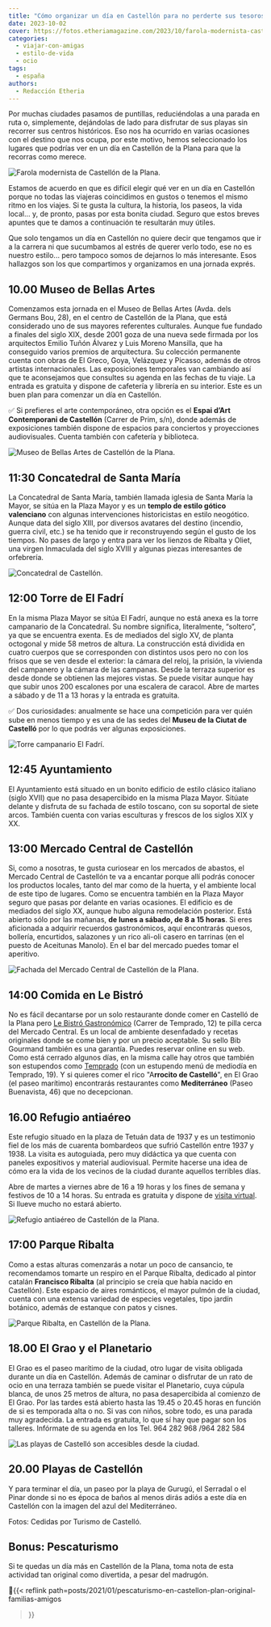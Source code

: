 ```yaml
---
title: "Cómo organizar un día en Castellón para no perderte sus tesoros"
date: 2023-10-02
cover: https://fotos.etheriamagazine.com/2023/10/farola-modernista-castellon.jpg
categories: 
  - viajar-con-amigas
  - estilo-de-vida
  - ocio
tags: 
  - españa
authors: 
  - Redacción Etheria
---
```


Por muchas ciudades pasamos de puntillas, reduciéndolas a una parada en ruta o, 
simplemente, dejándolas de lado para disfrutar de sus playas sin recorrer sus centros 
históricos. Eso nos ha ocurrido en varias ocasiones con el destino que nos ocupa, por 
este motivo, hemos seleccionado los lugares que podrías ver en un día en Castellón de la 
Plana para que la recorras como merece. 

![Farola modernista de Castellón de la Plana.](https://fotos.etheriamagazine.com/2023/10/farola-modernista-castellon.jpg "Farola modernista de Castellón de la Plana.")

Estamos de acuerdo en que es difícil elegir qué ver en un día en Castellón porque no 
todas las viajeras coincidimos en gustos o tenemos el mismo ritmo en los viajes. Si te 
gusta la cultura, la historia, los paseos, la vida local... y, de pronto, pasas por esta 
bonita ciudad. Seguro que estos breves apuntes que te damos a continuación te resultarán 
muy útiles. 

Que solo tengamos un día en Castellón no quiere decir que tengamos que ir a la carrera 
ni que sucumbamos al estrés de querer verlo todo, ese no es nuestro estilo... pero 
tampoco somos de dejarnos lo más interesante. Esos hallazgos son los que compartimos y 
organizamos en una jornada exprés. 

## 10.00 Museo de Bellas Artes

Comenzamos esta jornada en el Museo de Bellas Artes (Avda. dels Germans Bou, 28), en el 
centro de Castellón de la Plana, que está considerado uno de sus mayores referentes 
culturales. Aunque fue fundado a finales del siglo XIX, desde 2001 goza de una nueva 
sede firmada por los arquitectos Emilio Tuñón Álvarez y Luis Moreno Mansilla, que ha 
conseguido varios premios de arquitectura. Su colección permanente cuenta con obras de 
El Greco, Goya, Velázquez y Picasso, además de otros artistas internacionales. Las 
exposiciones temporales van cambiando así que te aconsejamos que consultes su agenda en 
las fechas de tu viaje. La entrada es gratuita y dispone de cafetería y librería en su 
interior. Este es un buen plan para comenzar un día en Castellón. 

✅ Si prefieres el arte contemporáneo, otra opción es el **Espai d’Art Contemporani de 
Castellón** (Carrer de Prim, s/n), donde además de exposiciones también dispone de 
espacios para conciertos y proyecciones audiovisuales. Cuenta también con cafetería y 
biblioteca. 

![Museo de Bellas Artes de Castellón de la Plana.](https://fotos.etheriamagazine.com/2023/10/museo-bellas-artes-castellon.jpg "Museo de Bellas Artes de Castellón de la Plana.")

## 11:30 Concatedral de Santa María

La Concatedral de Santa María, también llamada iglesia de Santa María la Mayor, se sitúa 
en la Plaza Mayor y es un **templo de estilo gótico valenciano** con algunas 
intervenciones historicistas en estilo neogótico. Aunque data del siglo XIII, por 
diversos avatares del destino (incendio, guerra civil, etc.) se ha tenido que ir 
reconstruyendo según el gusto de los tiempos. No pases de largo y entra para ver los 
lienzos de Ribalta y Oliet, una virgen Inmaculada del siglo XVIII y algunas piezas 
interesantes de orfebrería. 

![Concatedral de Castellón.](https://fotos.etheriamagazine.com/2023/10/con-catedral-castellon.jpg "Concatedral de Castellón de la Plana.")

## 12:00 Torre de El Fadrí

En la misma Plaza Mayor se sitúa El Fadrí, aunque no está anexa es la torre campanario 
de la Concatedral. Su nombre significa, literalmente, “soltero”, ya que se encuentra 
exenta. Es de mediados del siglo XV, de planta octogonal y mide 58 metros de altura. La 
construcción está dividida en cuatro cuerpos que se corresponden con distintos usos pero 
no con los frisos que se ven desde el exterior: la cámara del reloj, la prisión, la 
vivienda del campanero y la cámara de las campanas. Desde la terraza superior es desde 
donde se obtienen las mejores vistas. Se puede visitar aunque hay que subir unos 200 
escalones por una escalera de caracol. Abre de martes a sábado y de 11 a 13 horas y la 
entrada es gratuita. 

✅ Dos curiosidades: anualmente se hace una competición para ver quién sube en menos 
tiempo y es una de las sedes del **Museu de la Ciutat de Castelló** por lo que podrás 
ver algunas exposiciones. 

![Torre campanario El Fadrí.](https://fotos.etheriamagazine.com/2023/10/Torre-campanario-fadri.jpg "Torre campanario El Fadrí.")

## 12:45 Ayuntamiento

El Ayuntamiento está situado en un bonito edi­ficio de estilo clásico italiano (siglo 
XVII) que no pasa desapercibido en la misma Plaza Mayor. Sitúate delante y disfruta de 
su fachada de estilo toscano, con su soportal de siete arcos. También cuenta con varias 
esculturas y frescos de los siglos XIX y XX. 

## 13:00 Mercado Central de Castellón

Si, como a nosotras, te gusta curiosear en los mercados de abastos, el Mercado Central 
de Castellón te va a encantar porque allí podrás conocer los productos locales, tanto 
del mar como de la huerta, y el ambiente local de este tipo de lugares. Como se 
encuentra también en la Plaza Mayor seguro que pasas por delante en varias ocasiones. El 
edificio es de mediados del siglo XX, aunque hubo alguna remodelación posterior. Está 
abierto sólo por las mañanas, **de lunes a sábado, de 8 a 15 horas**. Si eres aficionada 
a adquirir recuerdos gastronómicos, aquí encontrarás quesos, bollería, encurtidos, 
salazones y un rico ali-oli casero en tarrinas (en el puesto de Aceitunas Manolo). En el 
bar del mercado puedes tomar el aperitivo. 

![Fachada del Mercado Central de Castellón de la Plana.](https://fotos.etheriamagazine.com/2023/10/mercado-central-castellon.jpg "© Mercado Central de Castellón de la Plana.")

## 14:00 Comida en Le Bistró

No es fácil decantarse por un solo restaurante donde comer en Castelló de la Plana pero 
[Le Bistró Gastronómico](https://lebistrotcs.com/) (Carrer de Temprado, 12) te pilla 
cerca del Mercado Central. Es un local de ambiente desenfadado y recetas originales 
donde se come bien y por un precio aceptable. Su sello Bib Gourmand también es una 
garantía. Puedes reservar online en su web. Como está cerrado algunos días, en la misma 
calle hay otros que también son estupendos como 
[Temprado](https://www.lacartadetemprado19.com/) (con un estupendo menú de mediodía en 
Temprado, 19). Y si quieres comer el rico "A**rrocito de Castelló**", en El Grao (el 
paseo marítimo) encontrarás restaurantes como **Mediterráneo** (Paseo Buenavista, 46) 
que no decepcionan. 

## 16.00 Refugio antiaéreo

Este refugio situado en la plaza de Tetuán data de 1937 y es un testimonio fiel de los 
más de cuarenta bombardeos que sufrió Castellón entre 1937 y 1938. La visita es 
autoguiada, pero muy didáctica ya que cuenta con paneles expositivos y material 
audiovisual. Permite hacerse una idea de cómo era la vida de los vecinos de la ciudad 
durante aquellos terribles días. 

Abre de martes a viernes abre de 16 a 19 horas y los fines de semana y festivos de 10 a 
14 horas. Su entrada es gratuita y dispone de [visita 
virtual](https://mucc.castello.es/seus/refugi-antiaeri/). Si llueve mucho no estará 
abierto. 

![Refugio antiaéreo de Castellón de la Plana.](https://fotos.etheriamagazine.com/2023/10/refugio-guerra-civil-castellon.jpg "Refugio antiaéreo de Castellón de la Plana.")

## 17:00 Parque Ribalta

Como a estas alturas comenzarás a notar un poco de cansancio, te recomendamos tomarte un 
respiro en el Parque Ribalta, dedicado al pintor catalán **Francisco Ribalta** (al 
principio se creía que había nacido en Castellón). Este espacio de aires románticos, el 
mayor pulmón de la ciudad, cuenta con una extensa variedad de especies vegetales, tipo 
jardín botánico, además de estanque con patos y cisnes. 

![Parque Ribalta, en Castellón de la Plana.](https://fotos.etheriamagazine.com/2023/10/parque-ribalta-castellon.jpg "Parque Ribalta, en Castellón de la Plana.")

## 18.00 El Grao y el Planetario

El Grao es el paseo marítimo de la ciudad, otro lugar de visita obligada durante un día 
en Castellón. Además de caminar o disfrutar de un rato de ocio en una terraza también se 
puede visitar el Planetario, cuya cúpula blanca, de unos 25 metros de altura, no pasa 
desapercibida al comienzo de El Grao. Por las tardes está abierto hasta las 19.45 o 
20.45 horas en función de si es temporada alta o no. Si vas con niños, sobre todo, es 
una parada muy agradecida. La entrada es gratuita, lo que sí hay que pagar son los 
talleres. Infórmate de su agenda en los Tel. 964 282 968 /964 282 584 

![Las playas de Castelló son accesibles desde la ciudad.](https://fotos.etheriamagazine.com/2023/10/playas-castello.jpg "Las playas de Castelló son accesibles desde la ciudad.")

## 20.00 Playas de Castellón

Y para terminar el día, un paseo por la playa de Gurugú, el Serradal o el Pinar donde si 
no es época de baños al menos dirás adiós a este día en Castellón con la imagen del azul 
del Mediterráneo. 

Fotos: Cedidas por Turismo de Castelló. 

## Bonus: Pescaturismo

Si te quedas un día más en Castellón de la Plana, toma nota de esta actividad tan 
original como divertida, a pesar del madrugón. 

📍{{< reflink path=posts/2021/01/pescaturismo-en-castellon-plan-original-familias-amigos 
>}}
